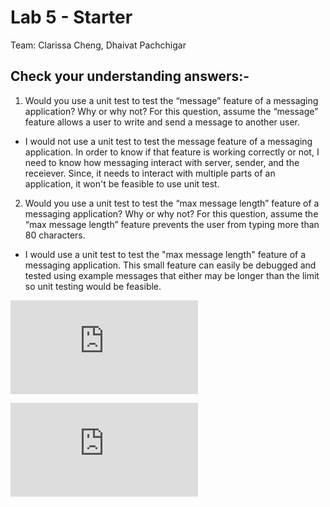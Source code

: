 # Lab 5 - Starter
Team:
Clarissa Cheng,
Dhaivat Pachchigar

## Check your understanding answers:-
1. Would you use a unit test to test the “message” feature of a messaging application? Why or why not? For this question, assume the “message” feature allows a user to write and send a message to another user.
* I would not use a unit test to test the message feature of a messaging application. In order to know if that feature is working correctly or not, I need to know how messaging interact with server, sender, and the receiever. Since, it needs to interact
  with multiple parts of an application, it won't be feasible to use unit test.
2. Would you use a unit test to test the “max message length” feature of a messaging application? Why or why not? For this question, assume the “max message length” feature prevents the user from typing more than 80 characters.
* I would use a unit test to test the "max message length" feature of a messaging application. This small feature can easily be debugged and tested using example messages that either may be longer than the limit so unit testing would be feasible. 

![Link to Expose](https://clarissacheng.github.io/Lab5_Starter/expose.html)

![Link to Explore](https://clarissacheng.github.io/Lab5_Starter/explore.html)

